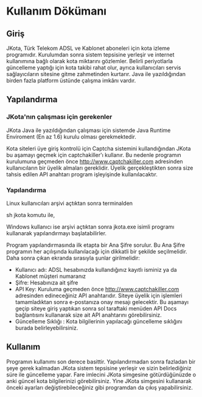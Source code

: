 # Kullanım Dökümanı #

## Giriş ##
JKota, Türk Telekom ADSL ve Kablonet aboneleri için kota izleme programıdır. Kurulumdan sonra sistem tepsisine yerleşir ve internet kullanımına bağlı olarak kota miktarını gözlemler. Belirli periyotlarla güncelleme yaptığı için kota takibi rahat olur, ayrıca kullanıcıları servis sağlayıcıların sitesine gitme zahmetinden kurtarır. Java ile yazıldığından birden fazla platform üstünde çalışma imkânı vardır.

## Yapılandırma ##

### JKota'nın çalışması için gerekenler ###
JKota Java ile yazıldığından çalışması için sistemde Java Runtime Enviroment (En az 1.6) kurulu olması gerekmektedir.

Kota siteleri üye giriş kontrolü için Captcha sistemini kullandığından JKota bu aşamayı geçmek için captchakiller'ı kullanır. Bu nedenle programın kurulumuna geçmeden önce http://www.captchakiller.com adresinden kullanıcıların bir üyelik almaları gereklidir. Üyelik gerçekleştikten sonra size tahsis edilen API anahtarı program işleyişinde kullanılacaktır.

### Yapılandırma ###
Linux kullanıcıları arşivi açtıktan sonra terminalden

sh jkota komutu ile,

Windows kullanıcı ise arşivi açtıktan sonra jkota.exe isimli programı kullanarak yapılandırmayı başlatabilirler.

Program yapılandırmasında ilk etapta bir Ana Şifre sorulur. Bu Ana Şifre programın her açılışında kullanılacağı için dikkatli bir şekilde seçilmelidir. Daha sonra çıkan ekranda sırasıyla şunlar girilmelidir:

  * Kullanıcı adı: ADSL hesabınızda kullandığınız kayıtlı isminiz ya da Kablonet müşteri numaranız
  * Şifre: Hesabınıza ait şifre
  * API Key: Kuruluma geçmeden önce http://www.captchakiller.com adresinden edineceğiniz API anahtarıdır. Siteye üyelik için işlemleri tamamladıktan sonra e-postanıza onay mesajı gelecektir. Bu aşamayı geçip siteye giriş yaptıkan sonra sol taraftaki menüden API Docs bağlantısını kullanarak size ait API anahtarını görebilirsiniz.
  * Güncelleme Sıklığı : Kota bilgilerinin yapılacağı güncelleme sıklığını burada belirleyebilirsiniz.

## Kullanım ##

Programın kullanımı son derece basittir. Yapılandırmadan sonra fazladan bir şeye gerek kalmadan JKota sistem tepsisine yerleşir ve sizin belirlediğiniz süre ile güncelleme yapar. Fare imlecini JKota simgesine götürdüğünüzde o anki güncel kota bilgilerinizi görebilirsiniz. Yine JKota simgesini kullanarak önceki ayarları değiştirebileceğiniz gibi programdan da çıkış yapabilirsiniz.